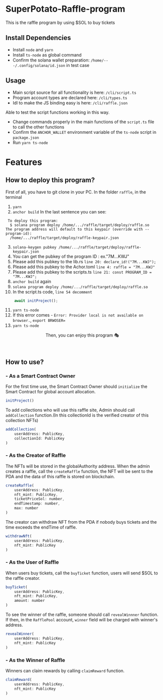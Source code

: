 # SuperPotato-Raffle-program
This is the raffle program by using $SOL to buy tickets

## Install Dependencies
- Install `node` and `yarn`
- Install `ts-node` as global command
- Confirm the solana wallet preparation: `/home/---/.config/solana/id.json` in test case

## Usage
- Main script source for all functionality is here: `/cli/script.ts`
- Program account types are declared here: `/cli/types.ts`
- Idl to make the JS binding easy is here: `/cli/raffle.json`

Able to test the script functions working in this way.
- Change commands properly in the main functions of the `script.ts` file to call the other functions
- Confirm the `ANCHOR_WALLET` environment variable of the `ts-node` script in `package.json`
- Run `yarn ts-node`

# Features

##  How to deploy this program?
First of all, you have to git clone in your PC.
In the folder `raffle`, in the terminal 
1. `yarn`
2. `anchor build`
   In the last sentence you can see:  
```
 To deploy this program:
  $ solana program deploy /home/.../raffle/target/deploy/raffle.so
The program address will default to this keypair (override with --program-id):
  /home/.../raffle/target/deploy/raffle-keypair.json
```  
3. `solana-keygen pubkey /home/.../raffle/target/deploy/raffle-keypair.json`
4. You can get the pubkey of the program ID : ex."7M...KWJ"
5. Please add this pubkey to the lib.rs
  `line 20: declare_id!("7M...KWJ");`
6. Please add this pubkey to the Achor.toml
  `line 4: raffle = "7M...KWJ"`
7. Please add this pubkey to the scripts.ts
  `line 21: const PROGRAM_ID = "7M...KWJ";`
8. `anchor build` again
9. `solana program deploy /home/.../raffle/target/deploy/raffle.so`
10. In the script.ts code, `line 54 decomment`
```js
    await initProject();
```  
11. `yarn ts-node`
12. If this error comes - `Error: Provider local is not available on browser.`, `export BRWOSER=`
13. `yarn ts-node`

<p align = "center">
Then, you can enjoy this program 🎭
</p>
</br>

## How to use?

### - As a Smart Contract Owner
For the first time use, the Smart Contract Owner should `initialize` the Smart Contract for global account allocation.
```js
initProject()
```

To add collections who will use this raffle site, Admin should call `addCollection` function.(In this collectionId is the verified creator of this collection NFTs)
```js
addCollection(
    userAddress: PublicKey,
    collectionId: PublicKey
)
```

### - As the Creator of Raffle
The NFTs will be stored in the globalAuthority address.
When the admin creates a raffle, call the `createRaffle` function, the NFT will be sent to the PDA and the data of this raffle is stored on blockchain.
```js
createRaffle(
    userAddress: PublicKey,
    nft_mint: PublicKey,
    ticketPriceSol: number,
    endTimestamp: number,
    max: number
)
```

The creator can withdraw NFT from the PDA if nobody buys tickets and the time exceeds the endTime of raffle. 
```js
withdrawNft(
    userAddress: PublicKey,
    nft_mint: PublicKey
)
```

### - As the User of Raffle
When users buy tickets, call the `buyTicket` function, users will send $SOL to the raffle creator.
```js
buyTicket(
    userAddress: PublicKey,
    nft_mint: PublicKey,
    amount: number
)
```

To see the winner of the raffle, someone should call `revealWinnner` function. If then, in the `RafflePool` account, `winner`  field will be charged with winner's address.
```js
revealWinner(
    userAddress: PublicKey,
    nft_mint: PublicKey
)
```


### - As the Winner of Raffle 
Winners can claim rewards by calling `claimReward` function.
```js
claimReward(
    userAddress: PublicKey,
    nft_mint: PublicKey
)
```
